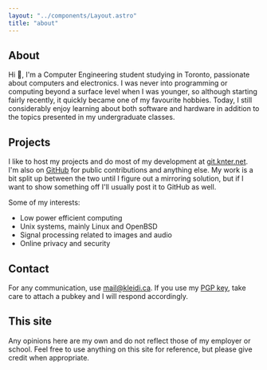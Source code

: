```yaml
---
layout: "../components/Layout.astro"
title: "about"
---
```


## About

Hi 👋, I'm a Computer Engineering student studying in Toronto, passionate about
computers and electronics. I was never into programming or computing beyond a
surface level when I was younger, so although starting fairly recently, it
quickly became one of my favourite hobbies. Today, I still considerably enjoy
learning about both software and hardware in addition to the topics presented in
my undergraduate classes.

## Projects

I like to host my projects and do most of my development at [git.knter.net]. I'm
also on [GitHub] for public contributions and anything else. My work is a bit
split up between the two until I figure out a mirroring solution, but if I want
to show something off I'll usually post it to GitHub as well.

[git.knter.net]: https://git.knter.net
[GitHub]: https://github.com/kbujari

Some of my interests:

- Low power efficient computing
- Unix systems, mainly Linux and OpenBSD
- Signal processing related to images and audio
- Online privacy and security

## Contact

For any communication, use <mail@kleidi.ca>. If you use my [PGP key], take care
to attach a pubkey and I will respond accordingly.

[PGP key]: /key.txt

## This site

Any opinions here are my own and do not reflect those of my employer or school.
Feel free to use anything on this site for reference, but please give credit
when appropriate.
